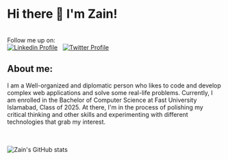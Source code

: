 # Hi there 👋 I'm Zain!

<br/>
Follow me up on: <br/>
<a href="https://www.linkedin.com/in/zainnisar/"><img src="https://img.shields.io/badge/linkedin-%230077B5.svg?&style=for-the-badge&logo=linkedin&logoColor=white" alt="Linkedin Profile"/></a> &nbsp;
<a href="https://twitter.com/zain0747"><img src="https://img.shields.io/badge/Twitter-%23100000.svg?&style=for-the-badge&logo=twitter&logoColor=white" alt="Twitter Profile"/></a>


## About me:
I am a Well-organized and diplomatic person who likes to code and develop complex web applications and 
solve some real-life problems. Currently, I am enrolled in the Bachelor of Computer Science at Fast University Islamabad, Class of 2025. At there, I'm in the
process of polishing my critical thinking and other skills and experimenting with different technologies that grab my interest.
<br/><br/><br/>

![Zain's GitHub stats](https://github-readme-stats.vercel.app/api?username=zainulabideen1122&show_icons=true&theme=vue)

<!--
**zainulabideen1122/zainulabideen1122** is a ✨ _special_ ✨ repository because its `README.md` (this file) appears on your GitHub profile.

Here are some ideas to get you started:

- 🔭 I’m currently working on ...
- 🌱 I’m currently learning ...
- 👯 I’m looking to collaborate on ...
- 🤔 I’m looking for help with ...
- 💬 Ask me about ...
- 📫 How to reach me: ...
- 😄 Pronouns: ...
- ⚡ Fun fact: ...
-->
